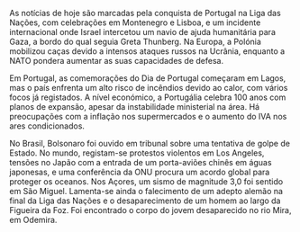 As notícias de hoje são marcadas pela conquista de Portugal na Liga das Nações, com celebrações em Montenegro e Lisboa, e um incidente internacional onde Israel intercetou um navio de ajuda humanitária para Gaza, a bordo do qual seguia Greta Thunberg. Na Europa, a Polónia mobilizou caças devido a intensos ataques russos na Ucrânia, enquanto a NATO pondera aumentar as suas capacidades de defesa.

Em Portugal, as comemorações do Dia de Portugal começaram em Lagos, mas o país enfrenta um alto risco de incêndios devido ao calor, com vários focos já registados. A nível económico, a Portugália celebra 100 anos com planos de expansão, apesar da instabilidade ministerial na área. Há preocupações com a inflação nos supermercados e o aumento do IVA nos ares condicionados.

No Brasil, Bolsonaro foi ouvido em tribunal sobre uma tentativa de golpe de Estado. No mundo, registam-se protestos violentos em Los Angeles, tensões no Japão com a entrada de um porta-aviões chinês em águas japonesas, e uma conferência da ONU procura um acordo global para proteger os oceanos. Nos Açores, um sismo de magnitude 3,0 foi sentido em São Miguel. Lamenta-se ainda o falecimento de um adepto alemão na final da Liga das Nações e o desaparecimento de um homem ao largo da Figueira da Foz. Foi encontrado o corpo do jovem desaparecido no rio Mira, em Odemira.